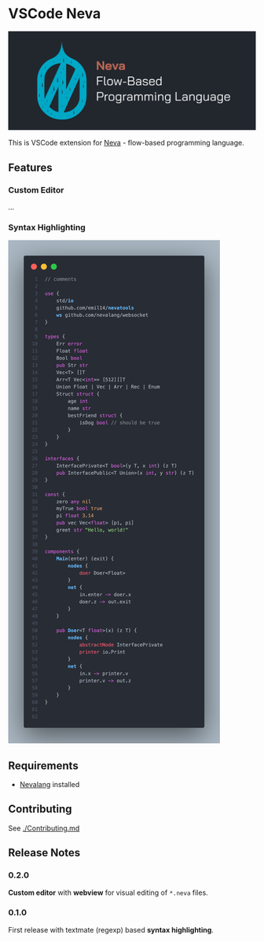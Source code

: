 # VSCode Neva

![Logo of the language](/assets/header.png "Nevalang logo and title")

This is VSCode extension for [Neva](https://github.com/nevalang/neva) - flow-based programming language.

## Features

### Custom Editor

...

### Syntax Highlighting

![Picture of a syntax highlighting](/assets/code.png "Syntax highlighting example")

## Requirements

- [Nevalang](https://github.com/nevalang/neva) installed

## Contributing

See [./Contributing.md](Contributing.md)

## Release Notes

### 0.2.0

**Custom editor** with **webview** for visual editing of `*.neva` files.

### 0.1.0

First release with textmate (regexp) based **syntax highlighting**.
